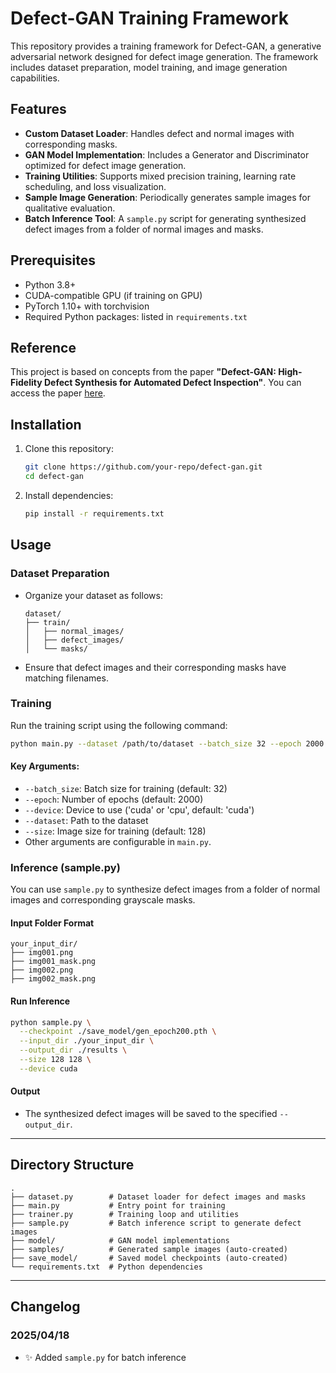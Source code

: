 # Defect-GAN Training Framework

This repository provides a training framework for Defect-GAN, a generative adversarial network designed for defect image generation. The framework includes dataset preparation, model training, and image generation capabilities.

## Features

- **Custom Dataset Loader**: Handles defect and normal images with corresponding masks.
- **GAN Model Implementation**: Includes a Generator and Discriminator optimized for defect image generation.
- **Training Utilities**: Supports mixed precision training, learning rate scheduling, and loss visualization.
- **Sample Image Generation**: Periodically generates sample images for qualitative evaluation.
- **Batch Inference Tool**: A `sample.py` script for generating synthesized defect images from a folder of normal images and masks.

## Prerequisites

- Python 3.8+
- CUDA-compatible GPU (if training on GPU)
- PyTorch 1.10+ with torchvision
- Required Python packages: listed in `requirements.txt`

## Reference

This project is based on concepts from the paper **"Defect-GAN: High-Fidelity Defect Synthesis for Automated Defect Inspection"**. You can access the paper [here](https://arxiv.org/pdf/2103.15158).

## Installation

1. Clone this repository:
   ```bash
   git clone https://github.com/your-repo/defect-gan.git
   cd defect-gan
   ```

2. Install dependencies:
   ```bash
   pip install -r requirements.txt
   ```

## Usage

### Dataset Preparation

- Organize your dataset as follows:
  ```
  dataset/
  ├── train/
  │   ├── normal_images/
  │   ├── defect_images/
  │   └── masks/
  ```

- Ensure that defect images and their corresponding masks have matching filenames.

### Training

Run the training script using the following command:

```bash
python main.py --dataset /path/to/dataset --batch_size 32 --epoch 2000 --size 128
```

#### Key Arguments:
- `--batch_size`: Batch size for training (default: 32)
- `--epoch`: Number of epochs (default: 2000)
- `--device`: Device to use ('cuda' or 'cpu', default: 'cuda')
- `--dataset`: Path to the dataset
- `--size`: Image size for training (default: 128)
- Other arguments are configurable in `main.py`.

### Inference (sample.py)

You can use `sample.py` to synthesize defect images from a folder of normal images and corresponding grayscale masks.

#### Input Folder Format

```
your_input_dir/
├── img001.png
├── img001_mask.png
├── img002.png
├── img002_mask.png
```

#### Run Inference

```bash
python sample.py \
  --checkpoint ./save_model/gen_epoch200.pth \
  --input_dir ./your_input_dir \
  --output_dir ./results \
  --size 128 128 \
  --device cuda
```

#### Output

- The synthesized defect images will be saved to the specified `--output_dir`.

---

## Directory Structure

```
.
├── dataset.py        # Dataset loader for defect images and masks
├── main.py           # Entry point for training
├── trainer.py        # Training loop and utilities
├── sample.py         # Batch inference script to generate defect images
├── model/            # GAN model implementations
├── samples/          # Generated sample images (auto-created)
├── save_model/       # Saved model checkpoints (auto-created)
└── requirements.txt  # Python dependencies
```

---

## Changelog

### 2025/04/18
- ✨ Added `sample.py` for batch inference
